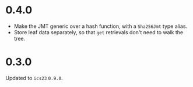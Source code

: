 
# 0.4.0

- Make the JMT generic over a hash function, with a `Sha256Jmt` type alias.
- Store leaf data separately, so that `get` retrievals don't need to walk the tree.

# 0.3.0

Updated to `ics23` `0.9.0`.
